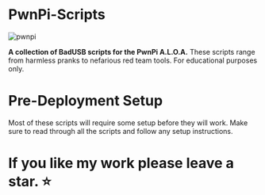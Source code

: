 # PwnPi-Scripts

![pwnpi](https://github.com/beigeworm/PwnPi-Scripts/assets/93350544/0efea8e1-fa2e-4c77-b25d-be521cbcc9df)

**A collection of BadUSB scripts for the PwnPi A.L.O.A.** 
These scripts range from harmless pranks to nefarious red team tools. For educational purposes only.

# Pre-Deployment Setup
Most of these scripts will require some setup before they will work.
Make sure to read through all the scripts and follow any setup instructions.

# If you like my work please leave a star. ⭐
